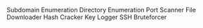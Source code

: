 Subdomain Enumeration
Directory Enumeration
Port Scanner
File Downloader
Hash Cracker
Key Logger
SSH Bruteforcer